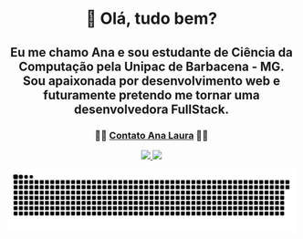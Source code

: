 

<div align = "center" >
  
  # 👾 Olá, tudo bem?
  
  ## Eu me chamo Ana e sou estudante de Ciência da Computação pela Unipac de Barbacena - MG. Sou apaixonada por desenvolvimento web e futuramente pretendo me tornar uma desenvolvedora FullStack. 
  
### 👩‍💻 [Contato Ana Laura](https://alofrrr.github.io/Card-AnaLaura-RGB/) 👩‍💻
  
  <a href="https://github.com/alofrrr">
  <img  height="150" src="https://github-readme-stats.vercel.app/api?username=alofrrr&show_icons=true&theme=omni&include_all_commits=true&count_private=true"/>
  <img  height="150" src="https://github-readme-stats.vercel.app/api/top-langs/?username=alofrrr&layout=compact&langs_count=16&theme=omni"/>

    
![Snake animation](https://github.com/alofrrr/alofrrr/blob/output/github-contribution-grid-snake.svg)

    

